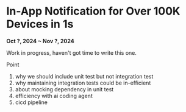 # In-App Notification for Over 100K Devices in 1s

<p style="font-weight: bold">Oct ?, 2024 ~ Nov ?, 2024</p>

Work in progress, haven't got time to write this one.

Point

1) why we should include unit test but not integration test
2) why maintaining integration tests could be in-efficient
3) about mocking dependency in unit test
4) efficiency with ai coding agent
5) cicd pipeline



